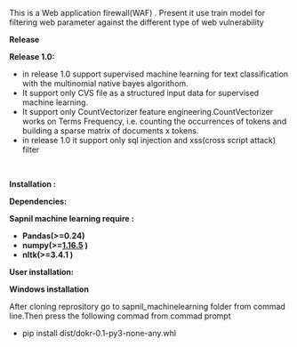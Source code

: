 <p>This is a Web application firewall(WAF)&nbsp;. Present it use train model for filtering web parameter against the different type of web vulnerability &nbsp;</p>
<p><strong>Release</strong></p>
<p><strong>Release 1.0:</strong></p>
<ul>
<li>in release 1.0 support supervised machine learning for text classification with the multinomial native bayes algorithom.</li>
<li>It support only CVS file as a structured input data for supervised machine learning.</li>
<li>It support only&nbsp;CountVectorizer<strong>&nbsp;</strong>feature engineering.CountVectorizer works on Terms Frequency, i.e. counting the occurrences of tokens and building a sparse matrix of documents x tokens.</li>
<li>in release 1.0 it support only sql injection and xss(cross script attack) filter</li>
</ul>
<p>&nbsp;</p>
<p><strong>Installation :</strong></p>
<p><strong>Dependencies:</strong></p>
<p><strong>Sapnil machine learning require :</strong></p>
<ul>
<li><strong>Pandas(&gt;=0.24)</strong></li>
<li><strong>numpy(&gt;=<a href="https://github.com/numpy/numpy/releases/tag/v1.16.5">1.16.5</a>&nbsp;)</strong></li>
<li><strong>nltk(&gt;=3.4.1 )</strong></li>
</ul>
<p><strong>User installation:</strong></p>
<p><strong>Windows installation</strong></p>
<p>After cloning reprository go to sapnil_machinelearning folder from commad line.Then press the following commad from commad prompt</p>
<ul>
<li>pip install dist/dokr-0.1-py3-none-any.whl</li>
</ul>
<p>&nbsp;</p>
